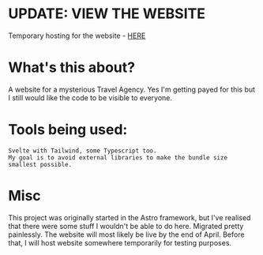 # UPDATE: VIEW THE WEBSITE
Temporary hosting for the website - [HERE](https://641975d34182f5771982463e--incomparable-kelpie-891b85.netlify.app)

# What's this about?

A website for a mysterious Travel Agency.
Yes I'm getting payed for this but I still would like the code to be visible to everyone.

# Tools being used:

```
Svelte with Tailwind, some Typescript too.
My goal is to avoid external libraries to make the bundle size smallest possible.
```

# Misc

This project was originally started in the Astro framework, but I've realised that there were some
stuff I wouldn't be able to do here. Migrated pretty painlessly. The website will most likely be live 
by the end of April. Before that, I will host website somewhere temporarily for testing purposes.

